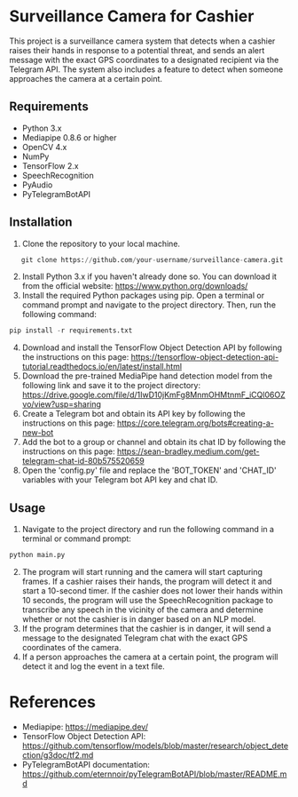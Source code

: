 # Surveillance Camera for Cashier
This project is a surveillance camera system that detects when a cashier raises their hands in response to a potential threat, and sends an alert message with the exact GPS coordinates to a designated recipient via the Telegram API. The system also includes a feature to detect when someone approaches the camera at a certain point.
## Requirements
* Python 3.x
* Mediapipe 0.8.6 or higher
* OpenCV 4.x
* NumPy
* TensorFlow 2.x
* SpeechRecognition
* PyAudio
* PyTelegramBotAPI
## Installation
1. Clone the repository to your local machine. 
 ```python 
    git clone https://github.com/your-username/surveillance-camera.git
 ``` 
2. Install Python 3.x if you haven't already done so. You can download it from the official website: https://www.python.org/downloads/
3. Install the required Python packages using pip. Open a terminal or command prompt and navigate to the project directory. Then, run the following command:
```python 
pip install -r requirements.txt
``` 
4. Download and install the TensorFlow Object Detection API by following the instructions on this page: https://tensorflow-object-detection-api-tutorial.readthedocs.io/en/latest/install.html
5. Download the pre-trained MediaPipe hand detection model from the following link and save it to the project directory: https://drive.google.com/file/d/1IwD10jKmFg8MnmOHMtnmF_iCQl06OZvo/view?usp=sharing
6. Create a Telegram bot and obtain its API key by following the instructions on this page: https://core.telegram.org/bots#creating-a-new-bot
7. Add the bot to a group or channel and obtain its chat ID by following the instructions on this page: https://sean-bradley.medium.com/get-telegram-chat-id-80b575520659
8. Open the 'config.py' file and replace the 'BOT_TOKEN' and 'CHAT_ID' variables with your Telegram bot API key and chat ID.
## Usage
1. Navigate to the project directory and run the following command in a terminal or command prompt:
```python 
python main.py
```
2. The program will start running and the camera will start capturing frames. If a cashier raises their hands, the program will detect it and start a 10-second timer. If the cashier does not lower their hands within 10 seconds, the program will use the SpeechRecognition package to transcribe any speech in the vicinity of the camera and determine whether or not the cashier is in danger based on an NLP model.
3. If the program determines that the cashier is in danger, it will send a message to the designated Telegram chat with the exact GPS coordinates of the camera.
4. If a person approaches the camera at a certain point, the program will detect it and log the event in a text file.
# References
* Mediapipe: https://mediapipe.dev/
* TensorFlow Object Detection API: https://github.com/tensorflow/models/blob/master/research/object_detection/g3doc/tf2.md
* PyTelegramBotAPI documentation: https://github.com/eternnoir/pyTelegramBotAPI/blob/master/README.md
